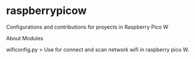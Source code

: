 # raspberrypicow
Configurations and contributions for proyects in Raspberry Pico W

About Modules

wificonfig.py > Use for connect and scan network wifi in raspberry pico W.
